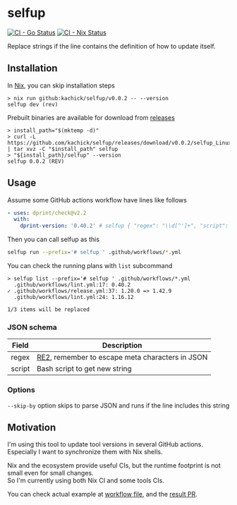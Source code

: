 # selfup

[![CI - Go Status](https://github.com/kachick/selfup/actions/workflows/ci-go.yml/badge.svg?branch=main)](https://github.com/kachick/selfup/actions/workflows/ci-go.yml?query=branch%3Amain+)
[![CI - Nix Status](https://github.com/kachick/selfup/actions/workflows/ci-nix.yml/badge.svg?branch=main)](https://github.com/kachick/selfup/actions/workflows/ci-nix.yml?query=branch%3Amain+)

Replace strings if the line contains the definition of how to update itself.

## Installation

In [Nix](https://nixos.org/), you can skip installation steps

```console
> nix run github:kachick/selfup/v0.0.2 -- --version
selfup dev (rev)
```

Prebuilt binaries are available for download from [releases](https://github.com/kachick/selfup/releases)

```console
> install_path="$(mktemp -d)"
> curl -L https://github.com/kachick/selfup/releases/download/v0.0.2/selfup_Linux_x86_64.tar.gz | tar xvz -C "$install_path" selfup
> "${install_path}/selfup" --version
selfup 0.0.2 (REV)
```

## Usage

Assume some GitHub actions workflow have lines like follows

```yaml
- uses: dprint/check@v2.2
  with:
    dprint-version: '0.40.2' # selfup { "regex": "\\d[^']+", "script": "dprint --version | cut -d ' ' -f 2" }
```

Then you can call selfup as this

```bash
selfup run --prefix='# selfup ' .github/workflows/*.yml
```

You can check the running plans with `list` subcommand

```console
> selfup list --prefix='# selfup ' .github/workflows/*.yml
  .github/workflows/lint.yml:17: 0.40.2
✓ .github/workflows/release.yml:37: 1.20.0 => 1.42.9
  .github/workflows/lint.yml:24: 1.16.12

1/3 items will be replaced
```

### JSON schema

| Field  | Description                                                                                  |
| ------ | -------------------------------------------------------------------------------------------- |
| regex  | [RE2](https://github.com/google/re2/wiki/Syntax), remember to escape meta characters in JSON |
| script | Bash script to get new string                                                                |

### Options

`--skip-by` option skips to parse JSON and runs if the line includes this string

## Motivation

I'm using this tool to update tool versions in several GitHub actions.\
Especially I want to synchronize them with Nix shells.

Nix and the ecosystem provide useful CIs, but the runtime footprint is not small even for small changes.\
So I'm currently using both Nix CI and some tools CIs.

You can check actual example at [workflow file](https://github.com/kachick/anylang-template/blob/0d50545d31a5b7b878d2738db38654c23cd37ef4/.github/workflows/reusable-update-nixpkgs-and-versions-in-ci.yml#L68), and the [result PR](https://github.com/kachick/anylang-template/pull/24).
